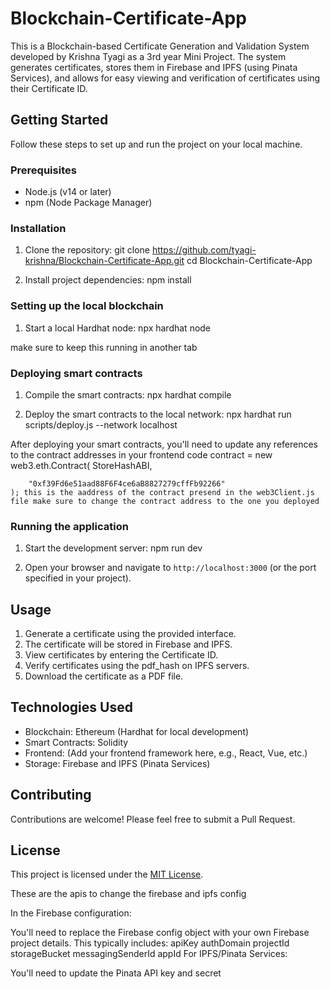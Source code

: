 # Blockchain-Certificate-App

This is a Blockchain-based Certificate Generation and Validation System developed by Krishna Tyagi as a 3rd year Mini Project. The system generates certificates, stores them in Firebase and IPFS (using Pinata Services), and allows for easy viewing and verification of certificates using their Certificate ID.

## Getting Started

Follow these steps to set up and run the project on your local machine.

### Prerequisites

- Node.js (v14 or later)
- npm (Node Package Manager)

### Installation

1. Clone the repository:
git clone https://github.com/tyagi-krishna/Blockchain-Certificate-App.git cd Blockchain-Certificate-App

2. Install project dependencies:
npm install

### Setting up the local blockchain

1. Start a local Hardhat node:
npx hardhat node

make sure to keep this running in another tab


### Deploying smart contracts

1. Compile the smart contracts:
npx hardhat compile

2. Deploy the smart contracts to the local network:
npx hardhat run scripts/deploy.js --network localhost

After deploying your smart contracts, you'll need to update any references to the contract addresses in your frontend code
	contract = new web3.eth.Contract(
		StoreHashABI,

		"0xf39Fd6e51aad88F6F4ce6aB8827279cffFb92266"
	); this is the aaddress of the contract presend in the web3Client.js file make sure to change the contract address to the one you deployed


### Running the application

1. Start the development server:
npm run dev

2. Open your browser and navigate to `http://localhost:3000` (or the port specified in your project).

## Usage

1. Generate a certificate using the provided interface.
2. The certificate will be stored in Firebase and IPFS.
3. View certificates by entering the Certificate ID.
4. Verify certificates using the pdf_hash on IPFS servers.
5. Download the certificate as a PDF file.

## Technologies Used

- Blockchain: Ethereum (Hardhat for local development)
- Smart Contracts: Solidity
- Frontend: (Add your frontend framework here, e.g., React, Vue, etc.)
- Storage: Firebase and IPFS (Pinata Services)

## Contributing

Contributions are welcome! Please feel free to submit a Pull Request.

## License

This project is licensed under the [MIT License](LICENSE).




These are the apis to change the firebase and ipfs config

In the Firebase configuration:

You'll need to replace the Firebase config object with your own Firebase project details. This typically includes:
apiKey
authDomain
projectId
storageBucket
messagingSenderId
appId
For IPFS/Pinata Services:

You'll need to update the Pinata API key and secret